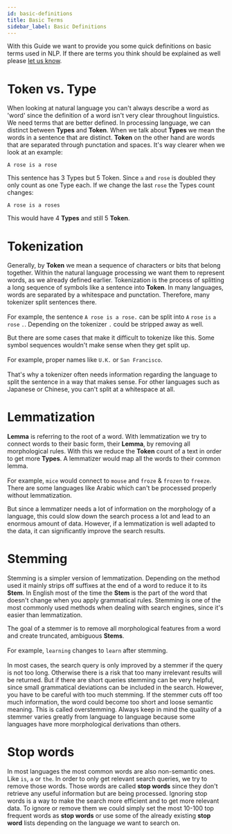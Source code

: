 ```yaml
---
id: basic-definitions
title: Basic Terms
sidebar_label: Basic Definitions
---
```


With this Guide we want to provide you some quick definitions on basic terms used in NLP. If there are terms you think should be explained as well please [let us know](../about/team.md).

# Token vs. Type

When looking at natural language you can't always describe a word as 'word' since the definition of a word isn't very clear throughout linguistics. We need terms that are better defined.
In processing language, we can distinct between **Types** and **Token**.
When we talk about **Types** we mean the words in a sentence that are distinct. **Token** on the other hand are words that are separated through punctation and spaces.
It's way clearer when we look at an example:

`A rose is a rose`

This sentence has 3 Types but 5 Token. Since `a` and `rose` is doubled they only count as one Type each. 
If we change the last `rose` the Types count changes:

`A rose is a roses`

This would have 4 **Types** and still 5 **Token**.

# Tokenization

Generally, by **Token** we mean a sequence of characters or bits that belong together. Within the natural language processing we want them to represent words, as we already defined earlier. Tokenization is the process of splitting a long sequence of symbols like a sentence into **Token**. In many languages, words are separated by a whitespace and punctation. Therefore, many tokenizer split sentences there. <br></br>
For example, the sentence `A rose is a rose.` can be split into `A` `rose` `is` `a` `rose` `.`.
Depending on the tokenizer `.` could be stripped away as well.

But there are some cases that make it difficult to tokenize like this. Some symbol sequences wouldn't make sense when they get split up.<br></br>
For example, proper names like `U.K.` or `San Francisco`. <br></br>
That's why a tokenizer often needs information regarding the language to split the sentence in a way that makes sense. For other languages such as Japanese or Chinese, you can't split at a whitespace at all.

# Lemmatization

**Lemma** is referring to the root of a word. With lemmatization we try to connect words to their basic form, their **Lemma**, by removing all morphological rules. With this we reduce the **Token** count of a text in order to get more **Types**. A lemmatizer would map all the words to their common lemma.<br></br>
For example, `mice` would connect to `mouse` and `froze` & `frozen` to `freeze`. 
There are some languages like Arabic which can't be processed properly without lemmatization.

But since a lemmatizer needs a lot of information on the morphology of a language, this could slow down the search process a lot and lead to an enormous amount of data.
However, if a lemmatization is well adapted to the data, it can significantly improve the search results.

# Stemming

Stemming is a simpler version of lemmatization. Depending on the method used it mainly strips off suffixes at the end of a word to reduce it to its **Stem**.
In English most of the time the **Stem** is the part of the word that doesn't change when you apply grammatical rules. Stemming is one of the most commonly used methods when dealing with search engines, since it's easier than lemmatization.

The goal of a stemmer is to remove all morphological features from a word and create truncated, ambiguous **Stems**.<br></br>
For example, `learning` changes to `learn` after stemming. <br></br>
In most cases, the search query is only improved by a stemmer if the query is not too long. Otherwise there is a risk that too many irrelevant results will be returned.
But if there are short queries stemming can be very helpful, since small grammatical deviations can be included in the search. However, you have to be careful with too much stemming. 
If the stemmer cuts off too much information, the word could become too short and loose semantic meaning. This is called overstemming.
Always keep in mind the quality of a stemmer varies greatly from language to language because some languages have more morphological derivations than others.

# Stop words

In most languages the most common words are also non-semantic ones. Like `is`, `a` or `the`. In order to only get relevant search queries, we try to remove those words. Those words are called **stop words** since they don't retrieve any useful information but are being processed. Ignoring stop words is a way to make the search more efficient and to get more relevant data. 
To ignore or remove them we could simply set the most 10-100 top frequent words as **stop words** or use some of the already existing **stop word** lists depending on the language we want to search on.

